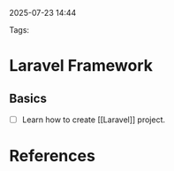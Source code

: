
2025-07-23 14:44

Tags: 

# Laravel Framework

## Basics

- [ ] Learn how to create [[Laravel]] project.

# References

